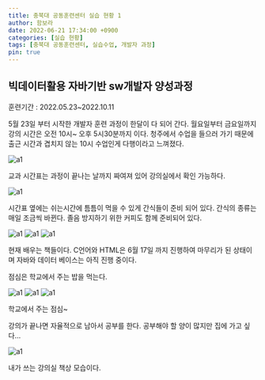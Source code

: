 ```yaml
---
title: 충북대 공동훈련센터 실습 현황 1
author: 함보라
date: 2022-06-21 17:34:00 +0900
categories: [실습 현황]
tags: [충북대 공동훈련센터, 실습수업, 개발자 과정]
pin: true
---
```


## 빅데이터활용 자바기반 sw개발자 양성과정

훈련기간 : 2022.05.23~2022.10.11

5월 23일 부터 시작한 개발자 훈련 과정이 한달이 다 되어 간다. 월요일부터 금요일까지 강의 시간은 오전 10시~ 오후 5시30분까지 이다. 
청주에서 수업을 들으러 가기 때문에 출근 시간과 겹치지 않는 10시 수업인게 다행이라고 느껴졌다.

![a1](https://gkaqhfk.github.io/assets/img/KakaoTalk_20220621_183135839.png)

교과 시간표는 과정이 끝나는 날까지 짜여져 있어 강의실에서 확인 가능하다.

![a1](https://gkaqhfk.github.io/assets/img/KakaoTalk_20220621_183135839_01.png)

시간표 옆에는 쉬는시간에 틈틈이 먹을 수 있게 간식들이 준비 되어 있다. 간식의 종류는 매일 조금씩 바뀐다. 졸음 방지하기 위한 커피도 함께 준비되어 있다.

![a1](https://gkaqhfk.github.io/assets/img/KakaoTalk_20220621_183135839_02.png)
![a1](https://gkaqhfk.github.io/assets/img/KakaoTalk_20220621_183135839_03.png)
![a1](https://gkaqhfk.github.io/assets/img/KakaoTalk_20220621_183135839_04.png)

현재 배우는 책들이다. C언어와 HTML은 6월 17일 까지 진행하여 마무리가 된 상태이며 자바와 데이터 베이스는 아직 진행 중이다.

점심은 학교에서 주는 밥을 먹는다. 

![a1](https://gkaqhfk.github.io/assets/img/KakaoTalk_20220621_183135839_05.png)
![a1](https://gkaqhfk.github.io/assets/img/KakaoTalk_20220621_183135839_06.png)
![a1](https://gkaqhfk.github.io/assets/img/KakaoTalk_20220621_183135839_07.png)

학교에서 주는 점심~

강의가 끝나면 자율적으로 남아서 공부를 한다. 공부해야 할 양이 많지만 집에 가고 싶다...

![a1](https://gkaqhfk.github.io/assets/img/KakaoTalk_20220621_183135839_08.png)

내가 쓰는 강의실 책상 모습이다.
